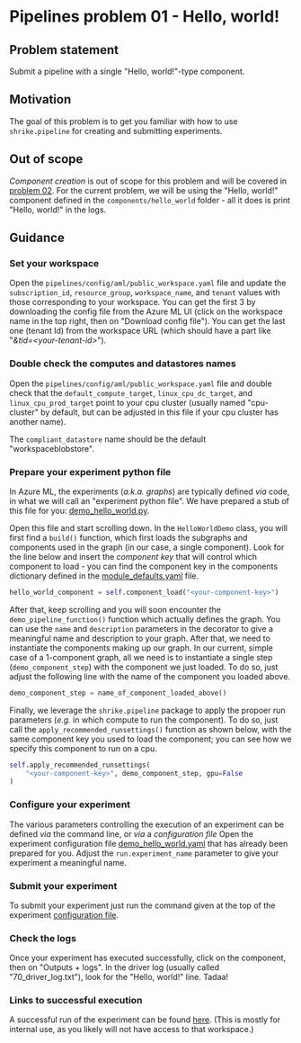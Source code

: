 # Pipelines problem 01 - Hello, world!

## Problem statement
Submit a pipeline with a single "Hello, world!"-type component.

## Motivation
The goal of this problem is to get you familiar with how to use `shrike.pipeline` for creating and submitting experiments.

## Out of scope
_Component creation_ is out of scope for this problem and will be covered in [problem 02](./pipelines-02.md). For the current problem, we will be using the "Hello, world!" component defined in the `components/hello_world` folder - all it does is print "Hello, world!" in the logs.

## Guidance

### Set your workspace
Open the `pipelines/config/aml/public_workspace.yaml` file and update the `subscription_id`, `resource_group`, `workspace_name`, and `tenant` values with those corresponding to your workspace. You can get the first 3 by downloading the config file from the Azure ML UI (click on the workspace name in the top right, then on "Download config file"). You can get the last one (tenant Id) from the workspace URL (which should have a part like "_&tid=\<your-tenant-id\>_").

### Double check the computes and datastores names
Open the `pipelines/config/aml/public_workspace.yaml` file and double check that the `default_compute_target`, `linux_cpu_dc_target`, and `linux_cpu_prod_target` point to your cpu cluster (usually named "cpu-cluster" by default, but can be adjusted in this file if your cpu cluster has another name).

The `compliant_datastore` name should be the default "workspaceblobstore".

### Prepare your experiment python file
In Azure ML, the experiments (_a.k.a. graphs_) are typically defined _via_ code, in what we will call an "experiment python file". We have prepared a stub of this file for you: [demo_hello_world.py](../../shrike-examples/pipelines/experiments/demo_hello_world.py).

Open this file and start scrolling down. In the `HelloWorldDemo` class, you will first find a `build()` function, which first loads the subgraphs and components used in the graph (in our case, a single component). Look for the line below and insert the _component key_ that will control which component to load - you can find the component key in the components dictionary defined in the [module_defaults.yaml](../../shrike-examples/pipelines/config/modules/module_defaults.yaml) file.

```python
hello_world_component = self.component_load("<your-component-key>")
```

After that, keep scrolling and you will soon encounter the `demo_pipeline_function()` function which actually defines the graph. You can use the `name` and `description` parameters in the decorator to give a meaningful name and description to your graph. After that, we need to instantiate the components making up our graph. In our current, simple case of a 1-component graph, all we need is to instantiate a single step (`demo_component_step`) with the component we just loaded. To do so, just adjust the following line with the name of the component you loaded above.

```python
demo_component_step = name_of_component_loaded_above()
```

Finally, we leverage the `shrike.pipeline` package to apply the propoer run parameters (_e.g._ in which compute to run the component). To do so, just call the `apply_recommended_runsettings()` function as shown below, with the same component key you used to load the component; you can see how we specify this component to run on a cpu.

```python
self.apply_recommended_runsettings(
    "<your-component-key>", demo_component_step, gpu=False
)
```            

### Configure your experiment
The various parameters controlling the execution of an experiment can be defined _via_ the command line, or _via_ a _configuration file_
Open the experiment configuration file [demo_hello_world.yaml](../../shrike-examples/pipelines/config/experiments/demo_hello_world.yaml) that has already been prepared for you. Adjust the `run.experiment_name` parameter to give your experiment a meaningful name.

### Submit your experiment
To submit your experiment just run the command given at the top of the experiment [configuration file](../../shrike-examples/pipelines/config/experiments/demo_hello_world.yaml).

### Check the logs
Once your experiment has executed successfully, click on the component, then on "Outputs + logs". In the driver log (usually called "70_driver_log.txt"), look for the "Hello, world!" line. Tadaa!

### Links to successful execution
A successful run of the experiment can be found [here](https://ml.azure.com/runs/8043ce8a-5045-4211-9934-1959d5296a48?wsid=/subscriptions/48bbc269-ce89-4f6f-9a12-c6f91fcb772d/resourcegroups/aml1p-rg/workspaces/aml1p-ml-wus2&tid=72f988bf-86f1-41af-91ab-2d7cd011db47). (This is mostly for internal use, as you likely will not have access to that workspace.)
